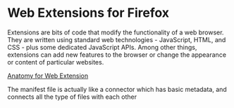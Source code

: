 # Web Extensions for Firefox

Extensions are bits of code that modify the functionality of a web browser. They are written using standard web technologies - JavaScript, HTML, and CSS - plus some dedicated JavaScript APIs. Among other things, extensions can add new features to the browser or change the appearance or content of particular websites.

[Anatomy for Web Extension](https://developer.mozilla.org/en-US/Add-ons/WebExtensions/Anatomy_of_a_WebExtension)

The manifest file is actually like a connector which has basic metadata, and connects all the type of files with each other


